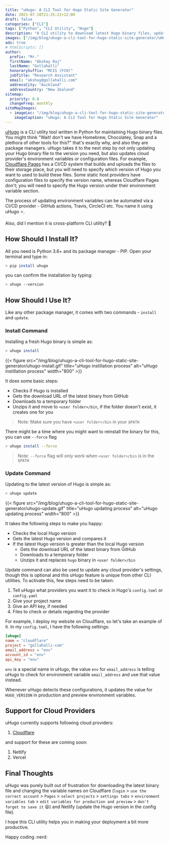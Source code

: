```yaml
---
title: "uHugo: A CLI Tool for Hugo Static Site Generator"
date: 2021-07-10T21:25:21+12:00
draft: false
categories: ["CLI"]
tags: ["Python", "CLI Utility", "Hugo"]
description: "A CLI utility to download latest Hugo binary files, update it, and update cloud providers settings"
images: ["/img/blog/uhugo-a-cli-tool-for-hugo-static-site-generator/uHugo.png"]
ads: true
# htmlScripts: []
author:
  prefix: "Mr."
  firstName: "Akshay Raj"
  lastName: "Gollahalli"
  honorarySuffix: "MCIS (FCH)"
  jobTitle: "Research Assistant"
  email: "akshay@gollahalli.com"
  addressCity: "Auckland"
  addressCountry: "New Zealand"
sitemap:
  priority: 0.8
  changeFreq: monthly
siteMapImages:
  - imageLoc: "/img/blog/uhugo-a-cli-tool-for-hugo-static-site-generator/uHugo.png"
    imageCaption: "uHugo: A CLI Tool for Hugo Static Site Generator"
---
```


[uHugo](https://github.com/akshaybabloo/uHugo) is a CLI utility tool written in Python for maintaining Hugo binary files. You might think "Wait! don't we have Homebrew, Chocolatey, Snap and a plethora of other tools for this?" that's exactly why, and also they are package managers. uHugo takes it to the next step by not only updating your Hugo binary file to the version you need, but also updates cloud provider's environment variables or configuration files. For example, [Cloudflare Pages](https://pages.cloudflare.com/) has a CI/CD system that builds and uploads the files to their storage place, but you will need to specify which version of Hugo you want to used to build these files. Some static host providers have configuration files to specify the version name, whereas Cloudflare Pages don't; you will need to specify the Hugo version under their environment variable section.

The process of updating environment variables can be automated via a CI/CD provider - GitHub actions, Travis, CircleCI etc. You name it using uHugo :star:.

Also, did I mention it is cross-platform CLI utility? :thinking:

<!--adsense-->

## How Should I Install It?

All you need is Python 3.6+ and its package manager - PIP. Open your terminal and type in:

```sh
> pip install uhugo
```

you can confirm the installation by typing:

```sh
> uhugo --version
```

## How Should I Use It?

Like any other package manager, it comes with two commands - `install` and `update`.

### Install Command

Installing a fresh Hugo binary is simple as:

```sh
> uhugo install
```

{{< figure src="/img/blog/uhugo-a-cli-tool-for-hugo-static-site-generator/uhugo-install.gif" title="uHugo instillation process" alt="uHugo instillation process" width="800" >}}

It does some basic steps:

- Checks if Hugo is installed 
- Gets the download URL of the latest binary from GitHub
- Downloads to a temporary folder
- Unzips it and move to `<user folder>/bin`, if the folder doesn't exist, it creates one for you

> Note: Make sure you have `<user folder>/bin` in your `$PATH`

There might be a time where you might want to reinstall the binary for this, you can use `--force` flag

```sh
> uhugo install --force
```

> Note: `--force` flag will only work when `<user folder>/bin` is in the `$PATH`

<!--adsense-->

### Update Command

Updating to the latest version of Hugo is simple as:

```sh
> uhugo update
```

{{< figure src="/img/blog/uhugo-a-cli-tool-for-hugo-static-site-generator/uhugo-update.gif" title="uHugo updating process" alt="uHugo updating process"  width="800" >}}

It takes the following steps to make you happy:

- Checks the local Hugo version
- Gets the latest Hugo version and compares it
- If the latest Hugo version is greater than the local Hugo version
  - Gets the download URL of the latest binary from GitHub
  - Downloads to a temporary folder
  - Unzips it and replaces `hugo` binary in `<user folder>/bin`

Update command can also be used to update any cloud provider's settings, though this is optional and this uHugo feature is unique from other CLI utilities. To activate this, few steps need to be taken:

1. Tell uHugo what providers you want it to check in Hugo's `config.toml` or `config.yaml`
2. Give your project name
3. Give an API key, if needed
4. Files to check or details regarding the provider

For example, I deploy my website on Cloudflare, so let's take an example of it. In my `config.toml`, I have the following settings:

```toml
[uhugo]
name = "cloudflare"
project = "gollahalli-com"
email_address = "env"
account_id = "env"
api_key = "env"
```

`env` is a special name in uHugo, the value `env` for `email_address` is telling uHugo to check for environment variable `email_address` and use that value instead.

Whenever uHugo detects these configurations, it updates the value for `HUGO_VERSION` in production and preview environment variables.

<!--adsense-->

## Support for Cloud Providers

uHugo currently supports following cloud providers:

1. [Cloudflare](https://akshaybabloo.github.io/uHugo/providers/cloudflare.html)

and support for these are coming soon:

1. Netlify
2. Vercel

## Final Thoughts

uHugo was purely built out of frustration for downloading the latest binary file and changing the variable names on Cloudflare (`login` > `use the correct account` > `Pages` > `select projects` > `settings tabs` > `environment variables tab` > `edit variables for production and preview` > `don't forget to save it` :tired_face:) and Netlify (update the Hugo version in the config file).

I hope this CLI utility helps you in making your deployment a bit more productive.

Happy coding :nerd:

